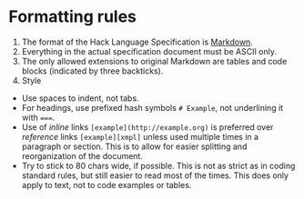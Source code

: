 # Formatting rules

1. The format of the Hack Language Specification is
   [Markdown](http://daringfireball.net/projects/markdown/).
2. Everything in the actual specification document must be ASCII only.
3. The only allowed extensions to original Markdown are tables and code blocks
   (indicated by three backticks).
4. Style
  * Use spaces to indent, not tabs.
  * For headings, use prefixed hash symbols `# Example`, not underlining it
    with `===`.
  * Use of *inline* links `[example](http://example.org)` is preferred over
    *reference* links `[example][xmpl]` unless used multiple times in a
    paragraph or section. This is to allow for easier splitting and
    reorganization of the document.
  * Try to stick to 80 chars wide, if possible. This is not as strict as
    in coding standard rules, but still easier to read most of the times.
    This does only apply to text, not to code examples or tables.
